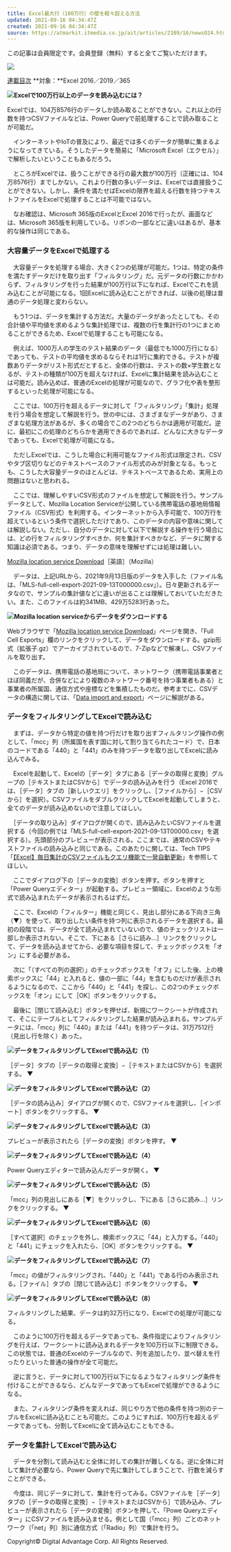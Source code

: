 ```yaml
---
title: Excel最大行（100万行）の壁を軽々超える方法
updated: 2021-09-16 04:34:47Z
created: 2021-09-16 04:34:47Z
source: https://atmarkit.itmedia.co.jp/ait/articles/2109/16/news024.html
---
```


この記事は会員限定です。会員登録（無料）すると全てご覧いただけます。

[![](https://image.itmedia.co.jp/ait/files/20010101/backn2.gif)](https://atmarkit.itmedia.co.jp/ait/series/1751/index.html)

[連載目次](https://atmarkit.itmedia.co.jp/ait/series/1751/index.html)
**対象：**Excel 2016／2019／365

[![](https://image.itmedia.co.jp/ait/articles/2109/16/wi-excelbigdata01.png)](https://image.itmedia.co.jp/l/im/ait/articles/2109/16/l_wi-excelbigdata01.png)**Excelで100万行以上のデータを読み込むには？**

Excelでは、104万8576行のデータしか読み取ることができない。これ以上の行数を持つCSVファイルなどは、Power Queryで前処理することで読み取ることが可能だ。

　インターネットやIoTの普及により、最近では多くのデータが簡単に集まるようになってきている。そうしたデータを簡易に「Microsoft Excel（エクセル）」で解析したいということもあるだろう。

　ところがExcelでは、扱うことができる行の最大数が100万行（正確には、104万8576行）までしかない。これより行数の多いデータは、Excelでは直接扱うことができない。しかし、条件を満たせばExcelの限界を超える行数を持つテキストファイルをExcelで処理することは不可能ではない。

　なお確認は、Microsoft 365版のExcelとExcel 2016で行ったが、画面などは、Microsoft 365版を利用している。リボンの一部などに違いはあるが、基本的な操作は同じである。

### 大容量データをExcelで処理する

　大容量データを処理する場合、大きく2つの処理が可能だ。1つは、特定の条件を満たすデータだけを取り出す「フィルタリング」だ。元データの行数にかかわらず、フィルタリングを行った結果が100万行以下になれば、Excelでこれを読み込むことが可能になる。1回Excelに読み込むことができれば、以後の処理は普通のデータ処理と変わらない。

　もう1つは、データを集計する方法だ。大量のデータがあったとしても、その合計値や平均値を求めるような集計処理では、複数の行を集計行の1つにまとめることができるため、Excelで処理することも可能になる。

　例えば、1000万人の学生のテスト結果のデータ（最低でも1000万行になる）であっても、テストの平均値を求めるならそれは1行に集約できる。テストが複数ありデータがリスト形式だとすると、全体の行数は、テストの数×学生数となるが、テストの種類が100万を超えなければ、Excelに集計結果を読み込むことは可能だ。読み込めば、普通のExcelの処理が可能なので、グラフ化や表を整形するといった処理が可能になる。

　ここでは、100万行を超えるデータに対して「フィルタリング」「集計」処理を行う場合を想定して解説を行う。世の中には、さまざまなデータがあり、さまざまな処理方法があるが、多くの場合でこの2つのどちらかは適用が可能だ。逆に、最初にこの処理のどちらかを適用できるのであれば、どんなに大きなデータであっても、Excelで処理が可能になる。

　ただしExcelでは、こうした場合に利用可能なファイル形式は限定され、CSVやタブ区切りなどのテキストベースのファイル形式のみが対象となる。もっとも、こうした大容量データのほとんどは、テキストベースであるため、実用上の問題はないと思われる。

　ここでは、理解しやすいCSV形式のファイルを想定して解説を行う。サンプルデータとして、Mozilla Location Serviceが公開している携帯電話の基地局情報ファイル（CSV形式）を利用する。インターネットから入手可能で、100万行を超えているという条件で選択しただけであり、このデータの内容や意味に関しては解説しない。ただし、自分のデータに対して以下で解説する操作を行う場合には、どの行をフィルタリングすべきか、何を集計すべきかなど、データに関する知識は必須である。つまり、データの意味を理解せずには処理は難しい。

[Mozilla location service Download](https://location.services.mozilla.com/downloads)［英語］（Mozilla）

　データは、上記URLから、2021年9月13日版のデータを入手した（ファイル名は、「MLS-full-cell-export-2021-09-13T000000.csv」）。日々更新されるデータなので、サンプルの集計値などに違いが出ることは理解しておいていただきたい。また、このファイルは約341MB、429万5283行あった。

[![](https://image.itmedia.co.jp/ait/articles/2109/16/wi-excelbigdata02.png)](https://image.itmedia.co.jp/l/im/ait/articles/2109/16/l_wi-excelbigdata02.png)**Mozilla location serviceからデータをダウンロードする**

Webブラウザで「[Mozilla location service Download](https://location.services.mozilla.com/downloads)」ページを開き、「Full Cell Exports」欄のリンクをクリックして、データをダウンロードする。gzip形式（拡張子.gz）でアーカイブされているので、7-Zipなどで解凍し、CSVファイルを取り出す。

　このデータは、携帯電話の基地局について、ネットワーク（携帯電話事業者とほぼ同義だが、合併などにより複数のネットワーク番号を持つ事業者もある）と事業者の所属国、通信方式や座標などを集積したものだ。参考までに、CSVデータの構造に関しては、「[Data import and export](https://ichnaea.readthedocs.io/en/latest/import_export.html)」ページに解説がある。

### データをフィルタリングしてExcelで読み込む

　まずは、データから特定の値を持つ行だけを取り出すフィルタリング操作の例として、「mcc」列（所属国を表す国に対して割り当てられたコード）で、日本のコードである「440」と「441」のみを持つデータを取り出してExcelに読み込んでみる。

　Excelを起動して、Excelの［データ］タブにある［データの取得と変換］グループの［テキストまたはCSVから］でデータの読み込みを行う（Excel 2016では、［データ］タブの［新しいクエリ］をクリックし、［ファイルから］−［CSVから］を選択）。CSVファイルをダブルクリックしてExcelを起動してしまうと、全てのデータが読み込めないので注意してほしい。

　［データの取り込み］ダイアログが開くので、読み込みたいCSVファイルを選択する（今回の例では「MLS-full-cell-export-2021-09-13T00000.csv」を選択する）。先頭部分のプレビューが表示される。ここまでは、通常のCSVやテキストファイルの読み込みと同じである。このあたりに関しては、Tech TIPS「[【Excel】毎日集計のCSVファイルもクエリ機能で一発自動更新](https://atmarkit.itmedia.co.jp/ait/articles/2004/15/news036.html)」を参照してほしい。

　ここでダイアログ下の［データの変換］ボタンを押す。ボタンを押すと「Power Queryエディター」が起動する。プレビュー領域に、Excelのような形式で読み込まれたデータが表示されるはずだ。

　ここで、Excelの「フィルター」機能と同じく、見出し部分にある下向き三角（▼）を使って、取り出したい条件を持つ列に表示されるデータを選択する。最初の段階では、データが全て読み込まれていないので、値のチェックリストは一部しか表示されない。そこで、下にある［さらに読み…］リンクをクリックして、データを読み込ませてから、必要な項目を探して、チェックボックスを「オン」にする必要がある。

　次に「（すべての列の選択）」のチェックボックスを「オフ」にした後、上の検索ボックスに「44」と入れると、値の一部に「44」を含むものだけが表示されるようになるので、ここから「440」と「441」を探し、この2つのチェックボックスを「オン」にして［OK］ボタンをクリックする。

　最後に［閉じて読み込む］ボタンを押せば、新規にワークシートが作成されて、そこにテーブルとしてフィルタリングした結果が読み込まれる。サンプルデータには、「mcc」列に「440」または「441」を持つデータは、31万7512行（見出し行を除く）あった。

[![](https://image.itmedia.co.jp/ait/articles/2109/16/wi-excelbigdata03.png)](https://image.itmedia.co.jp/l/im/ait/articles/2109/16/l_wi-excelbigdata03.png)**データをフィルタリングしてExcelで読み込む（1）**

［データ］タブの［データの取得と変換］−［テキストまたはCSVから］を選択する。
▼

[![](https://image.itmedia.co.jp/ait/articles/2109/16/wi-excelbigdata04.png)](https://image.itmedia.co.jp/l/im/ait/articles/2109/16/l_wi-excelbigdata04.png)**データをフィルタリングしてExcelで読み込む（2）**

［データの読み込み］ダイアログが開くので、CSVファイルを選択し、［インポート］ボタンをクリックする。
▼

[![](https://image.itmedia.co.jp/ait/articles/2109/16/wi-excelbigdata05.png)](https://image.itmedia.co.jp/l/im/ait/articles/2109/16/l_wi-excelbigdata05.png)**データをフィルタリングしてExcelで読み込む（3）**

プレビューが表示されたら［データの変換］ボタンを押す。
▼

[![](https://image.itmedia.co.jp/ait/articles/2109/16/wi-excelbigdata06.png)](https://image.itmedia.co.jp/l/im/ait/articles/2109/16/l_wi-excelbigdata06.png)**データをフィルタリングしてExcelで読み込む（4）**

Power Queryエディターで読み込んだデータが開く。
▼

[![](https://image.itmedia.co.jp/ait/articles/2109/16/wi-excelbigdata07.png)](https://image.itmedia.co.jp/l/im/ait/articles/2109/16/l_wi-excelbigdata07.png)**データをフィルタリングしてExcelで読み込む（5）**

「mcc」列の見出しにある［▼］をクリックし、下にある［さらに読み…］リンクをクリックする。
▼

[![](https://image.itmedia.co.jp/ait/articles/2109/16/wi-excelbigdata08.png)](https://image.itmedia.co.jp/l/im/ait/articles/2109/16/l_wi-excelbigdata08.png)**データをフィルタリングしてExcelで読み込む（6）**

［すべて選択］のチェックを外し、検索ボックスに「44」と入力する。「440」と「441」にチェックを入れたら、［OK］ボタンをクリックする。
▼

[![](https://image.itmedia.co.jp/ait/articles/2109/16/wi-excelbigdata09.png)](https://image.itmedia.co.jp/l/im/ait/articles/2109/16/l_wi-excelbigdata09.png)**データをフィルタリングしてExcelで読み込む（7）**

「mcc」の値がフィルタリングされ、「440」と「441」である行のみ表示される。［ファイル］タブの［閉じて読み込む］ボタンをクリックする。
▼

[![](https://image.itmedia.co.jp/ait/articles/2109/16/wi-excelbigdata10.png)](https://image.itmedia.co.jp/l/im/ait/articles/2109/16/l_wi-excelbigdata10.png)**データをフィルタリングしてExcelで読み込む（8）**

フィルタリングした結果、データは約32万行になり、Excelでの処理が可能になる。

　このように100万行を超えるデータであっても、条件指定によりフィルタリングを行えば、ワークシートに読み込まれるデータを100万行以下に制限できる。この状態では、普通のExcelのテーブルなので、列を追加したり、並べ替えを行ったりといった普通の操作が全て可能だ。

　逆に言うと、データに対して100万行以下になるようなフィルタリング条件を付けることができるなら、どんなデータであってもExcelで処理ができるようになる。

　また、フィルタリング条件を変えれば、同じやり方で他の条件を持つ別のテーブルをExcelに読み込むことも可能だ。このようにすれば、100万行を超えるデータであっても、分割してExcelに全て読み込むこともできる。

### データを集計してExcelで読み込む

　データを分割して読み込むと全体に対しての集計が難しくなる。逆に全体に対して集計が必要なら、Power Queryで先に集計してしまうことで、行数を減らすことができる。

　今度は、同じデータに対して、集計を行ってみる。CSVファイルを［データ］タブの［データの取得と変換］−［テキストまたはCSVから］で読み込み、プレビューが表示されたら［データの変換］ボタンを押して、「Powe Queryエディター」にCSVファイルを読み込ませる。例として国（「mcc」列）ごとのネットワーク（「net」列）別に通信方式（「Radio」列）で集計を行う。

Copyright© Digital Advantage Corp. All Rights Reserved.